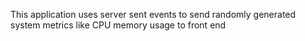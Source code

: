 This application uses server sent events to send randomly generated system metrics like CPU memory usage to front end
